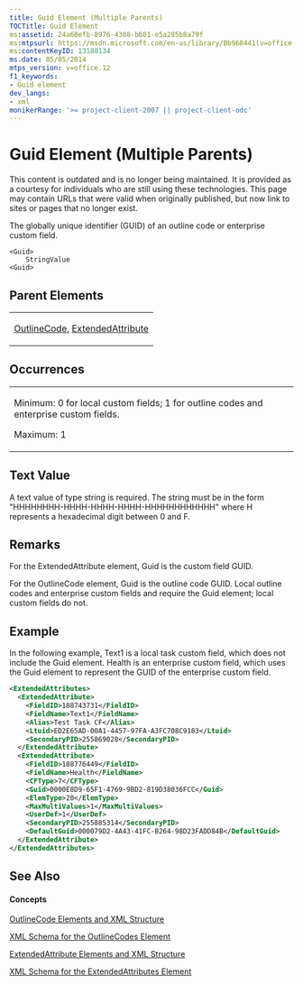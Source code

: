 ```yaml
---
title: Guid Element (Multiple Parents)
TOCTitle: Guid Element
ms:assetid: 24a60efb-8976-4308-b601-e5a285b8a79f
ms:mtpsurl: https://msdn.microsoft.com/en-us/library/Bb968441(v=office.12)
ms:contentKeyID: 13188134
ms.date: 05/05/2014
mtps_version: v=office.12
f1_keywords:
- Guid element
dev_langs:
- xml
monikerRange: '>= project-client-2007 || project-client-odc'
---
```


# Guid Element (Multiple Parents)

This content is outdated and is no longer being maintained. It is provided as a courtesy for individuals who are still using these technologies. This page may contain URLs that were valid when originally published, but now link to sites or pages that no longer exist.

The globally unique identifier (GUID) of an outline code or enterprise custom field.

    <Guid>
        StringValue
    <Guid>

## Parent Elements

<table>
<colgroup>
<col style="width: 100%" />
</colgroup>
<tbody>
<tr class="odd">
<td><p><a href="bb968410(v=office.12).md">OutlineCode</a>, <a href="bb968669(v=office.12).md">ExtendedAttribute</a></p></td>
</tr>
</tbody>
</table>

## Occurrences

<table>
<colgroup>
<col style="width: 100%" />
</colgroup>
<tbody>
<tr class="odd">
<td><p>Minimum: 0 for local custom fields; 1 for outline codes and enterprise custom fields.</p>
<p>Maximum: 1</p></td>
</tr>
</tbody>
</table>

## Text Value

A text value of type string is required. The string must be in the form "HHHHHHHH-HHHH-HHHH-HHHH-HHHHHHHHHHHH" where H represents a hexadecimal digit between 0 and F.

## Remarks

For the ExtendedAttribute element, Guid is the custom field GUID.

For the OutlineCode element, Guid is the outline code GUID. Local outline codes and enterprise custom fields and require the Guid element; local custom fields do not.

## Example

In the following example, Text1 is a local task custom field, which does not include the Guid element. Health is an enterprise custom field, which uses the Guid element to represent the GUID of the enterprise custom field.

``` xml
<ExtendedAttributes>
  <ExtendedAttribute>
    <FieldID>188743731</FieldID>
    <FieldName>Text1</FieldName>
    <Alias>Test Task CF</Alias>
    <Ltuid>ED2E65AD-00A1-4457-97FA-A3FC708C9183</Ltuid>
    <SecondaryPID>255869028</SecondaryPID>
  </ExtendedAttribute>
  <ExtendedAttribute>
    <FieldID>188776449</FieldID>
    <FieldName>Health</FieldName>
    <CFType>7</CFType>
    <Guid>0000E8D9-65F1-4769-9BD2-819D38036FCC</Guid>
    <ElemType>20</ElemType>
    <MaxMultiValues>1</MaxMultiValues>
    <UserDef>1</UserDef>
    <SecondaryPID>255885314</SecondaryPID>
    <DefaultGuid>000079D2-4A43-41FC-B264-98D23FADD84B</DefaultGuid>
  </ExtendedAttribute>
</ExtendedAttributes>
```

## See Also

#### Concepts

[OutlineCode Elements and XML Structure](bb968596\(v=office.12\).md)

[XML Schema for the OutlineCodes Element](bb968584\(v=office.12\).md)

[ExtendedAttribute Elements and XML Structure](bb968579\(v=office.12\).md)

[XML Schema for the ExtendedAttributes Element](bb968705\(v=office.12\).md)

